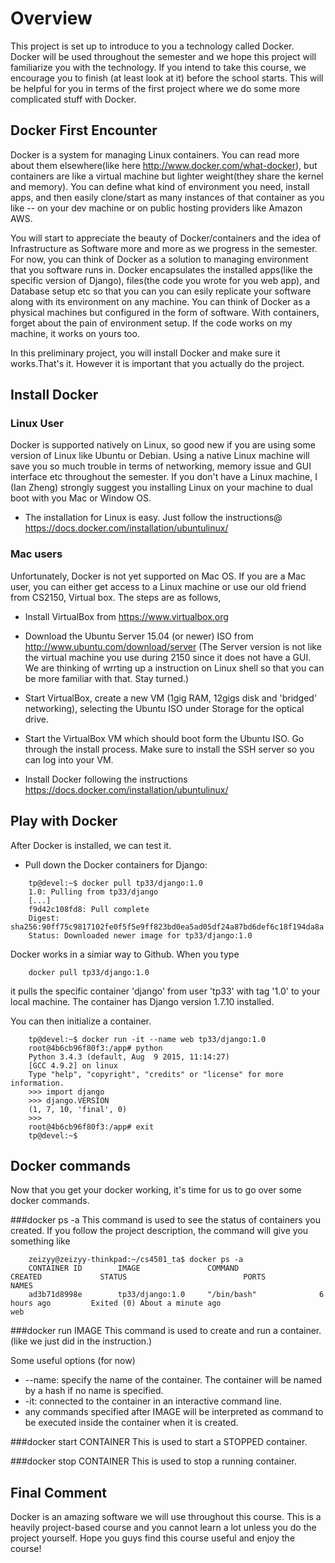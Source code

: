 Overview
========

This project is set up to introduce to you a technology called Docker.
Docker will be used throughout the semester and we hope this project will familiarize you with the technology.
If you intend to take this course, we encourage you to finish (at least look at it) before the school starts.
This will be helpful for you in terms of the first project where we do some more complicated stuff with Docker.

Docker First Encounter
----------------------
Docker is a system for managing Linux containers. You can read more about them elsewhere(like here http://www.docker.com/what-docker), but containers are like a virtual machine but lighter weight(they share the kernel and memory). You can define what kind of environment you need, install apps, and then easily clone/start as many instances of that container as you like -- on your dev machine or on public hosting providers like Amazon AWS.

You will start to appreciate the beauty of Docker/containers and the idea of Infrastructure as Software more and more as we progress in the semester. For now, you can think of Docker as a solution to managing environment that you software runs in. Docker encapsulates the installed apps(like the specific version of Django), files(the code you wrote for you web app), and Database setup etc so that you can you can esily replicate your software along with its environment on any machine. You can think of Docker as a physical machines but configured in the form of software. With containers, forget about the pain of environment setup. If the code works on my machine, it works on yours too.

In this preliminary project, you will install Docker and make sure it works.That's it. However it is important that you actually do the project.

Install Docker
--------------
### Linux User
Docker is supported natively on Linux, so good new if you are using some version of Linux like Ubuntu or Debian. Using a native Linux machine will save you so much trouble in terms of networking, memory issue and GUI interface etc throughout the semester. If you don't have a Linux machine, I (Ian Zheng) strongly suggest you installing Linux on your machine to dual boot with you Mac or Window OS.
- The installation for Linux is easy. Just follow the instructions@
  https://docs.docker.com/installation/ubuntulinux/

### Mac users
Unfortunately, Docker is not yet supported on Mac OS. If you are a Mac user, you can either get access to a Linux machine or use our old friend from CS2150, Virtual box. The steps are as follows,
- Install VirtualBox from https://www.virtualbox.org

- Download the Ubuntu Server 15.04 (or newer) ISO from
  http://www.ubuntu.com/download/server (The Server version is not like the virtual machine you use during 2150 since it does not have a GUI. We are thinking of wrrting up a instruction on Linux shell so that you can be more familiar with that. Stay turned.)

- Start VirtualBox, create a new VM (1gig RAM, 12gigs disk and 
  'bridged' networking), selecting the Ubuntu ISO under Storage for
  the optical drive.

- Start the VirtualBox VM which should boot form the Ubuntu ISO. Go
  through the install process. Make sure to install the SSH server so
  you can log into your VM. 

- Install Docker following the instructions
  https://docs.docker.com/installation/ubuntulinux/

Play with Docker
----------------
After Docker is installed, we can test it.
- Pull down the Docker containers for Django:
```
	tp@devel:~$ docker pull tp33/django:1.0
	1.0: Pulling from tp33/django
	[...]
	f9d42c108fd8: Pull complete 
	Digest: sha256:90ff75c9817102fe0f5f5e9ff823bd0ea5ad05df24a87bd6def6c18f194da8a
	Status: Downloaded newer image for tp33/django:1.0
```
Docker works in a simiar way to Github. When you type
```
    docker pull tp33/django:1.0
```
it pulls the specific container 'django' from user 'tp33' with tag '1.0' to your local machine. The container has Django version 1.7.10 installed.

You can then initialize a container.
```
	tp@devel:~$ docker run -it --name web tp33/django:1.0
	root@4b6cb96f80f3:/app# python
	Python 3.4.3 (default, Aug  9 2015, 11:14:27) 
	[GCC 4.9.2] on linux
	Type "help", "copyright", "credits" or "license" for more information.
	>>> import django
	>>> django.VERSION
	(1, 7, 10, 'final', 0)
	>>> 
	root@4b6cb96f80f3:/app# exit
	tp@devel:~$ 
```

Docker commands
---------------
Now that you get your docker working, it's time for us to go over some docker commands.

###docker ps -a
This command is used to see the status of containers you created. If you follow the project description, the command will give you something like
```
	zeizyy@zeizyy-thinkpad:~/cs4501_ta$ docker ps -a
	CONTAINER ID        IMAGE               COMMAND                  CREATED             STATUS                          PORTS               NAMES
	ad3b71d8998e        tp33/django:1.0     "/bin/bash"              6 hours ago         Exited (0) About a minute ago                       web
```

###docker run IMAGE
This command is used to create and run a container.(like we just did in the instruction.)

Some useful options (for now)
- --name: specify the name of the container. The container will be named by a hash if no name is specified.
- -it: connected to the container in an interactive command line.
- any commands specified after IMAGE will be interpreted as command to be executed inside the container when it is created.

###docker start CONTAINER
This is used to start a STOPPED container.

###docker stop CONTAINER
This is used to stop a running container.

Final Comment
-------------
Docker is an amazing software we will use throughout this course. This is a heavily project-based course and you cannot learn a lot unless you do the project yourself. Hope you guys find this course useful and enjoy the course!
